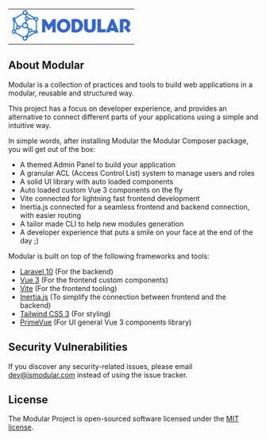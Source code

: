 <table align="center" cellspacing="0" cellpadding="36">
  <tr>
    <td>
      <a href="https://docs.ismodular.com" target="_blank"><img src="art/modular-logo.svg" width="240"></a>
    </td>
  </tr>
</table>

## About Modular

Modular is a collection of practices and tools to build web applications in a modular, reusable and structured way.

This project has a focus on developer experience, and provides an alternative to connect different parts of your applications using a simple and intuitive way.

In simple words, after installing Modular the Modular Composer package, you will get out of the box:

-   A themed Admin Panel to build your application
-   A granular ACL (Access Control List) system to manage users and roles
-   A solid UI library with auto loaded components
-   Auto loaded custom Vue 3 components on the fly
-   Vite connected for lightning fast frontend development
-   Inertia.js connected for a seamless frontend and backend connection, with easier routing
-   A tailor made CLI to help new modules generation
-   A developer experience that puts a smile on your face at the end of the day ;)

Modular is built on top of the following frameworks and tools:

-   [Laravel 10](https://laravel.com/) (For the backend)
-   [Vue 3](https://vuejs.org/) (For the frontend custom components)
-   [Vite](https://vitejs.dev/) (For the frontend tooling)
-   [Inertia.js](https://inertiajs.com/) (To simplify the connection between frontend and the backend)
-   [Tailwind CSS 3](https://tailwindcss.com/) (For styling)
-   [PrimeVue](https://primefaces.org/primevue/) (For UI general Vue 3 components library)

## Security Vulnerabilities

If you discover any security-related issues, please email dev@ismodular.com instead of using the issue tracker.

## License

The Modular Project is open-sourced software licensed under the [MIT license](LICENSE.md).
